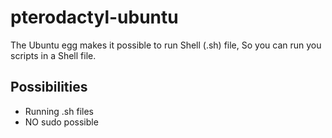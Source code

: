 # pterodactyl-ubuntu

The Ubuntu egg makes it possible to run Shell (.sh) file,
So you can run you scripts in a Shell file.


## Possibilities
 - Running .sh files
 - NO sudo possible
